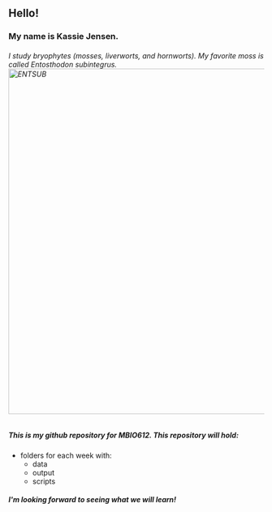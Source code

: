 ## Hello! 
### My name is Kassie Jensen.
###### I study _bryophytes_ (mosses, liverworts, and hornworts). My favorite moss is called *Entosthodon subintegrus*.<img width="681" alt="ENTSUB" src="https://github.com/user-attachments/assets/d507dfce-e582-4fd0-be6e-423c3684c1e1"> 

##### This is my *github repository* for MBIO612. This repository will hold:
* folders for each week with:
  * data
  * output
  * scripts

##### I'm looking forward to seeing what we will learn!
